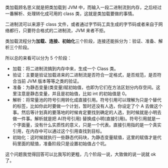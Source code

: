 类加载顾名思义就是把类加载到 JVM 中，而输入一段二进制流到内存，之后经过一番解析、处理转化成可用的 class 类，这就是类加载要做的事情。

二进制流可以来源于 class 文件，或者通过字节码工具生成的字节码或者来自于网络都行，只要符合格式的二进制流，JVM 来者不拒。

类加载流程分为**加载、连接、初始化**三个阶段，连接还能拆分为：验证、准备、解析三个阶段。

所以总的来看可以分为 5 个阶段：
- 加载：将二进制流搞到内存中来，生成一个 Class 类。
- 验证：主要是验证加载进来的二进制流是否符合一定格式，是否规范，是否符合当前 JVM 版本等等之类的验证。
- 准备：为静态变量(类变量)赋初始值，也即为它们在方法区划分内存空间。这里注意是静态变量，并且是初始值，比如 int 的初始值是 0。
- 解析：将常量池的符号引用转化成直接引用。符号引用可以理解为只是个替代的标签，比如你此时要做一个计划，暂时还没有人选，你设定了个 A 去做这个事。然后等计划真的要落地的时候肯定要找到确定的人选，到时候就是小明去做一件事。解析就是把 A(符号引用) 替换成小明(直接引用)。符号引用就是一个字面量，没有什么实质性的意义，只是一个代表。直接引用指的是一个真实引用，在内存中可以通过这个引用查找到目标。
- 初始化：这时候就执行一些静态代码块，为静态变量赋值，这里的赋值才是代码里面的赋值，准备阶段只是设置初始值占个坑。

这个问题我觉得回答可以比我写的更粗，几个阶段一说，大致做的说一说就 ok 了。